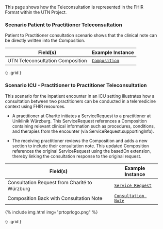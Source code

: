 This page shows how the Teleconsultation is represented in the FHIR Format within the UTN Project. 

### Scenario Patient to Practitioner Teleconsultation

Patient to Practitioner consultation scenario shows that the clinical note can be directly written into the Composition.

|  Field(s) | Example Instance | 
| --------- | ---------------- | 
| UTN Teleconsultation Composition   | [`Composition`](Composition-Example-UTN-Teleconsultation-PTtoPR.html) | 


{: .grid }

### Scenario ICU - Practitioner to Practitioner Teleconsultation

This scenario for the inpatient encounter in an ICU setting illustrates how a consultation between two practitioners can be conducted in a telemedicine context  using FHIR resources.

- A practitioner at Charité initiates a ServiceRequest to a practitioner at Uniklinik Würzburg. This ServiceRequest references a Composition containing relevant clinical information such as procedures, conditions, and therapies from the encounter (via ServiceRequest.supportingInfo).

- The receiving practitioner reviews the Composition and adds a new section to include their consultation note. This updated Composition references the original ServiceRequest using the basedOn extension, thereby linking the consultation response to the original request.


|  Field(s) | Example Instance | 
| --------- | ---------------- | 
| Consultation Request from Charité to Würzburg     | [`Service Request`](ServiceRequest-UTN-Teleconsultation-PRtoPR-ServiceRequest.html) | 
| Composition Back with Consultation Note      | [`Consultation Note`](Composition-Example-UTN-Teleconsultation-PRtoPR-Return.html) | 


{% include img.html img="prtoprlogo.png" %}


{: .grid }